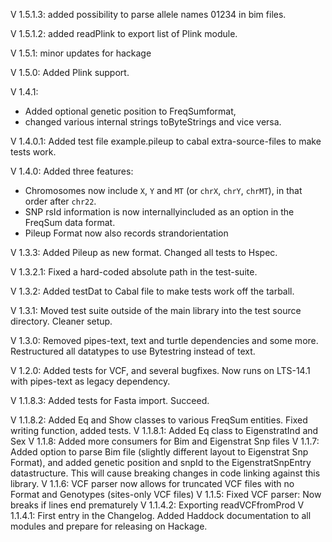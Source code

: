 V 1.5.1.3: added possibility to parse allele names 01234 in bim files.

V 1.5.1.2: added readPlink to export list of Plink module.

V 1.5.1: minor updates for hackage

V 1.5.0: Added Plink support.

V 1.4.1:
* Added optional genetic position to FreqSumformat,
* changed various internal strings toByteStrings and vice versa.

V 1.4.0.1: Added test file example.pileup to cabal extra-source-files to make tests work.

V 1.4.0: Added three features:
* Chromosomes now include `X`, `Y` and `MT` (or `chrX`, `chrY`, `chrMT`), in that order after `chr22`. 
* SNP rsId information is now internallyincluded as an option in the FreqSum data format.
* Pileup Format now also records strandorientation

V 1.3.3: Added Pileup as new format. Changed all tests to Hspec.

V 1.3.2.1: Fixed a hard-coded absolute path in the test-suite.

V 1.3.2: Added testDat to Cabal file to make tests work off the tarball.

V 1.3.1: Moved test suite outside of the main library into the test source directory. Cleaner setup.

V 1.3.0: Removed pipes-text, text and turtle dependencies and some more. Restructured all datatypes to use Bytestring instead of text. 

V 1.2.0: Added tests for VCF, and several bugfixes. Now runs on LTS-14.1 with pipes-text as legacy dependency.

V 1.1.8.3: Added tests for Fasta import. Succeed.

V 1.1.8.2: Added Eq and Show classes to various FreqSum entities. Fixed writing function, added tests.
V 1.1.8.1: Added Eq class to EigenstratInd and Sex
V 1.1.8: Added more consumers for Bim and Eigenstrat Snp files
V 1.1.7: Added option to parse Bim file (slightly different layout to Eigenstrat Snp Format), and added genetic position and snpId to the EigenstratSnpEntry datastructure. This will cause breaking changes in code linking against this library.
V 1.1.6: VCF parser now allows for truncated VCF files with no Format and Genotypes (sites-only VCF files)
V 1.1.5: Fixed VCF parser: Now breaks if lines end prematurely
V 1.1.4.2: Exporting readVCFfromProd
V 1.1.4.1: First entry in the Changelog. Added Haddock documentation to all modules and prepare for releasing on Hackage.




















